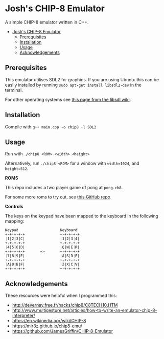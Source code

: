 # Josh's CHIP-8 Emulator

A simple CHIP-8 emulator written in C++.

- [Josh's CHIP-8 Emulator](#joshs-chip-8-emulator)
  - [Prerequisites](#prerequisites)
  - [Installation](#installation)
  - [Usage](#usage)
  - [Acknowledgements](#acknowledgements)

## Prerequisites

This emulator utilises SDL2 for graphics. If you are using Ubuntu this can be easily installed by running `sudo apt-get install libsdl2-dev` in the terminal.

For other operating systems see [this page from the libsdl wiki](https://wiki.libsdl.org/Installation).


## Installation

Compile with `g++ main.cpp -o chip8 -l SDL2 `

## Usage

Run with `./chip8 <ROM> <width> <height>`

Alternatively, run `./chip8 <ROM>` for a window with `width=1024`, and `height=512`.

**ROMS**

This repo includes a two player game of pong at `pong.ch8`. 

For some more roms to try out, see [this GitHub repo](https://github.com/loktar00/chip8/tree/master/roms).

**Controls**

The keys on the keypad have been mapped to the keyboard in the following mapping:

```
Keypad                   Keyboard
+-+-+-+-+                +-+-+-+-+
|1|2|3|C|                |1|2|3|4|
+-+-+-+-+                +-+-+-+-+
|4|5|6|D|                |Q|W|E|R|
+-+-+-+-+       =>       +-+-+-+-+
|7|8|9|E|                |A|S|D|F|
+-+-+-+-+                +-+-+-+-+
|A|0|B|F|                |Z|X|C|V|
+-+-+-+-+                +-+-+-+-+
```

## Acknowledgements

These resources were helpful when I programmed this:
* http://devernay.free.fr/hacks/chip8/C8TECH10.HTM
* http://www.multigesture.net/articles/how-to-write-an-emulator-chip-8-interpreter/
* https://en.wikipedia.org/wiki/CHIP-8
* https://mir3z.github.io/chip8-emu/
* https://github.com/JamesGriffin/CHIP-8-Emulator


